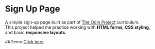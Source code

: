 # Sign Up Page

A simple sign-up page built as part of [The Odin Project](https://www.theodinproject.com/) curriculum.  
This project helped me practice working with **HTML forms**, **CSS styling**, and basic **responsive layouts**.

##Demo
 [Click here](https://piyushb-27.github.io/sign-up-form/)